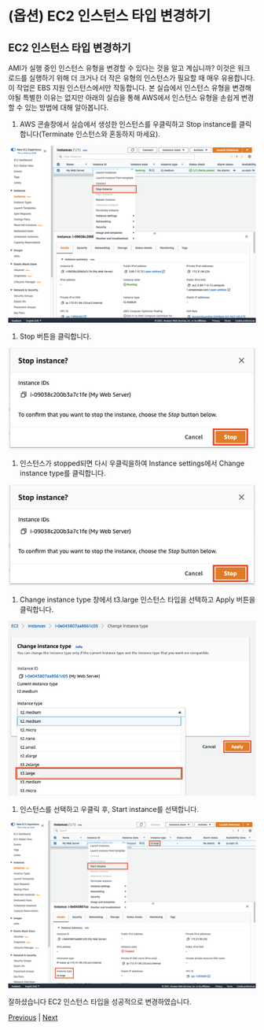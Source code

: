 # (옵션) EC2 인스턴스 타입 변경하기

## EC2 인스턴스 타입 변경하기

AMI가 실행 중인 인스턴스 유형을 변경할 수 있다는 것을 알고 계십니까? 이것은 워크로드를 실행하기 위해 더 크거나 더 작은 유형의 인스턴스가 필요할 때 매우 유용합니다. 이 작업은 EBS 지원 인스턴스에서만 작동합니다. 본 실습에서 인스턴스 유형을 변경해야될 특별한 이유는 없지만 아래의 실습을 통해 AWS에서 인스턴스 유형을 손쉽게 변경할 수 있는 방법에 대해 알아봅니다.

1. AWS 콘솔창에서 실습에서 생성한 인스턴스를 우클릭하고 Stop instance를 클릭합니다(Terminate 인스턴스와 혼동하지 마세요).

![](../../../../../images/stop-instance.png)

1. Stop 버튼을 클릭합니다.

![](../../../../../images/stop-confirm.png)

1. 인스턴스가 stopped되면 다시 우클릭을하여 Instance settings에서 Change instance type를 클릭합니다.

![](../../../../../images/stop-confirm.png)

1. Change instance type 창에서 t3.large 인스턴스 타입을 선택하고 Apply 버튼을 클릭합니다.

![](../../../../../images/select-instance-type.png)

1. 인스턴스를 선택하고 우클릭 후, Start instance를 선택합니다.

![](../../../../../images/start-instance.png)

잘하셨습니다 EC2 인스턴스 타입을 성공적으로 변경하였습니다.

[Previous](3-ec2.md) | [Next](5-ec2.md)

